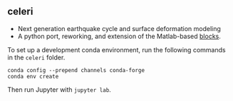 
## celeri
- Next generation earthquake cycle and surface deformation modeling
- A python port, reworking, and extension of the Matlab-based [blocks](https://github.com/jploveless/Blocks).

To set up a development conda environment, run the following commands in the `celeri` folder.
```
conda config --prepend channels conda-forge
conda env create
```

Then run Jupyter with `jupyter lab`.
